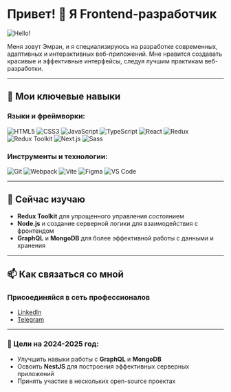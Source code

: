 # Привет! 👋 Я Frontend-разработчик

![Hello!](https://media.giphy.com/media/xTiIzJSKB4l7xTouE8/giphy.gif)

Меня зовут Эмран, и я специализируюсь на разработке современных, адаптивных и интерактивных веб-приложений. Мне нравится создавать красивые и эффективные интерфейсы, следуя лучшим практикам веб-разработки.

---

## 🚀 Мои ключевые навыки

### Языки и фреймворки:
![HTML5](https://img.shields.io/badge/-HTML5-E34F26?logo=html5&logoColor=white&style=flat)
![CSS3](https://img.shields.io/badge/-CSS3-1572B6?logo=css3&logoColor=white&style=flat)
![JavaScript](https://img.shields.io/badge/-JavaScript-F7DF1E?logo=javascript&logoColor=black&style=flat)
![TypeScript](https://img.shields.io/badge/-TypeScript-007ACC?logo=typescript&logoColor=white&style=flat)
![React](https://img.shields.io/badge/-React-61DAFB?logo=react&logoColor=black&style=flat)
![Redux](https://img.shields.io/badge/-Redux-764ABC?logo=redux&logoColor=white&style=flat)
![Redux Toolkit](https://img.shields.io/badge/-Redux%20Toolkit-764ABC?logo=redux&logoColor=white&style=flat)
![Next.js](https://img.shields.io/badge/-Next.js-000000?logo=nextdotjs&logoColor=white&style=flat)
![Sass](https://img.shields.io/badge/-Sass-CC6699?logo=sass&logoColor=white&style=flat)

### Инструменты и технологии:
![Git](https://img.shields.io/badge/-Git-F05032?logo=git&logoColor=white&style=flat)
![Webpack](https://img.shields.io/badge/-Webpack-8DD6F9?logo=webpack&logoColor=black&style=flat)
![Vite](https://img.shields.io/badge/-Vite-646CFF?logo=vite&logoColor=white&style=flat)
![Figma](https://img.shields.io/badge/-Figma-F24E1E?logo=figma&logoColor=white&style=flat)
![VS Code](https://img.shields.io/badge/-VS%20Code-007ACC?logo=visual-studio-code&logoColor=white&style=flat)

---

## 🌱 Сейчас изучаю
- **Redux Toolkit** для упрощенного управления состоянием
- **Node.js** и создание серверной логики для взаимодействия с фронтендом
- **GraphQL** и **MongoDB** для более эффективной работы с данными и хранения

---

## 📫 Как связаться со мной

### Присоединяйся в сеть профессионалов

- [LinkedIn](https://www.linkedin.com/in/emran-patdyyew-886743230) 
- [Telegram](https://t.me/Emran20040810)
---

### 🎯 Цели на 2024-2025 год:
- Улучшить навыки работы с **GraphQL** и **MongoDB**
- Освоить **NestJS** для построения эффективных серверных приложений
- Принять участие в нескольких open-source проектах
